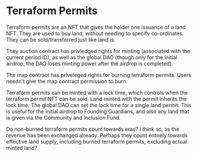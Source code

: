 # Terraform Permits

Terraform permits are an NFT that gives the holder one issuance of a land NFT. They are used to buy land, without needing to specify co-ordinates. They can be sold/transferred just like land is.

They auction contract has privledged rights for minting (associated with the current period ID), as well as the global DAO (though only for the initial airdrop, the DAO loses minting power after the airdrop is completed).

The map contract has priveleged rights for burning terraform permits. Users needn't give the map contract permission to burn.

Terraform permits can be minted with a lock time, which controls when the terraform permit NFT can be sold. Land minted with the permit inherits the lock time. The global DAO can set the lock time for a single land permit. This is useful for the initial airdrop to Founding Guardians, and also any land that is given via the Community and Inclusion Fund.

Do non-burned terraform permits count towards eras? I think so, as the revenue has been exchanged already. Perhaps they count entirely towards effective land supply, including burned terraform permits, excluding actual minted land?
